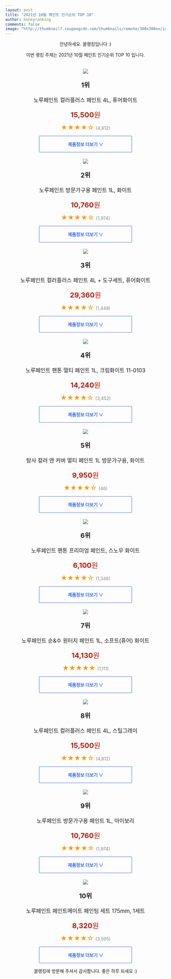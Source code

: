 ```yaml
--- 
layout: post 
title: "2021년 10월 페인트 인기순위 TOP 10" 
author: honeyranking 
comments: false 
image: "http://thumbnail7.coupangcdn.com/thumbnails/remote/300x300ex/image/product/image/vendoritem/2017/08/25/3096292037/e43da649-3581-4c3c-ae03-ef1f068147cf.jpg" 
--- 
```

<p style="text-align: center;">안녕하세요. 꿀랭킹입니다 :)</p> <p style="text-align: center;">이번 랭킹 주제는 2021년 10월 페인트 인기순위 TOP 10 입니다.</p><center><img src="http://thumbnail7.coupangcdn.com/thumbnails/remote/300x300ex/image/product/image/vendoritem/2017/08/25/3096292037/e43da649-3581-4c3c-ae03-ef1f068147cf.jpg" style="margin-top:20px" /></center> <p style="text-align: center; font-size: 20px"><b>1위</b></p> <p style="text-align: center; font-size: 17px">노루페인트 컬러플러스 페인트 4L, 퓨어화이트</p> <p style="text-align: center;"><span style="color: #b61800; font-size: 22px;"><b>15,500</b>원</span></p> <p style="text-align: center;"><span style="color: #ff9600; font-size: 20px;">★★★★☆ </span><span style="color: #878787;">(4,812)</span></p> <center><a href="https://coupa.ng/b9dMva"> <div style="font-size: 14px; display: inline-block; padding: 15px 90px; color: #346aff; border-radius: 2px; border: 1px solid #346aff; cursor: pointer;"><b>제품정보 더보기 &or;</b></div> </a></center><center><img src="http://thumbnail10.coupangcdn.com/thumbnails/remote/300x300ex/image/retail/images/2019/02/18/11/7/542d9d4f-d66d-46d9-a405-5bcf7b2a889c.jpg" style="margin-top:20px" /></center> <p style="text-align: center; font-size: 20px"><b>2위</b></p> <p style="text-align: center; font-size: 17px">노루페인트 방문가구용 페인트 1L, 화이트</p> <p style="text-align: center;"><span style="color: #b61800; font-size: 22px;"><b>10,760</b>원</span></p> <p style="text-align: center;"><span style="color: #ff9600; font-size: 20px;">★★★★☆ </span><span style="color: #878787;">(1,974)</span></p> <center><a href="https://coupa.ng/b9dMvc"> <div style="font-size: 14px; display: inline-block; padding: 15px 90px; color: #346aff; border-radius: 2px; border: 1px solid #346aff; cursor: pointer;"><b>제품정보 더보기 &or;</b></div> </a></center><center><img src="http://thumbnail8.coupangcdn.com/thumbnails/remote/300x300ex/image/product/image/vendoritem/2019/04/09/3096766655/bd1e39eb-177b-4598-b599-6174b1f72bec.jpg" style="margin-top:20px" /></center> <p style="text-align: center; font-size: 20px"><b>3위</b></p> <p style="text-align: center; font-size: 17px">노루페인트 컬러플러스 페인트 4L + 도구세트, 퓨어화이트</p> <p style="text-align: center;"><span style="color: #b61800; font-size: 22px;"><b>29,360</b>원</span></p> <p style="text-align: center;"><span style="color: #ff9600; font-size: 20px;">★★★★☆ </span><span style="color: #878787;">(1,448)</span></p> <center><a href="https://coupa.ng/b9dMvd"> <div style="font-size: 14px; display: inline-block; padding: 15px 90px; color: #346aff; border-radius: 2px; border: 1px solid #346aff; cursor: pointer;"><b>제품정보 더보기 &or;</b></div> </a></center><center><img src="http://thumbnail9.coupangcdn.com/thumbnails/remote/300x300ex/image/retail/images/1722948463302501-5024e24c-dfc0-4ab7-ba3c-571ae520b0e8.jpg" style="margin-top:20px" /></center> <p style="text-align: center; font-size: 20px"><b>4위</b></p> <p style="text-align: center; font-size: 17px">노루페인트 팬톤 멀티 페인트 1L, 크림화이트 11-0103</p> <p style="text-align: center;"><span style="color: #b61800; font-size: 22px;"><b>14,240</b>원</span></p> <p style="text-align: center;"><span style="color: #ff9600; font-size: 20px;">★★★★☆ </span><span style="color: #878787;">(3,452)</span></p> <center><a href="https://coupa.ng/b9dMve"> <div style="font-size: 14px; display: inline-block; padding: 15px 90px; color: #346aff; border-radius: 2px; border: 1px solid #346aff; cursor: pointer;"><b>제품정보 더보기 &or;</b></div> </a></center><center><img src="http://thumbnail10.coupangcdn.com/thumbnails/remote/300x300ex/image/retail/images/166002276594-08179c77-1784-4f42-8480-8106e837e38c.jpg" style="margin-top:20px" /></center> <p style="text-align: center; font-size: 20px"><b>5위</b></p> <p style="text-align: center; font-size: 17px">탐사 컬러 앤 커버 멀티 페인트 1L 방문가구용, 화이트</p> <p style="text-align: center;"><span style="color: #b61800; font-size: 22px;"><b>9,950</b>원</span></p> <p style="text-align: center;"><span style="color: #ff9600; font-size: 20px;">★★★★☆ </span><span style="color: #878787;">(46)</span></p> <center><a href="https://coupa.ng/b9dMvf"> <div style="font-size: 14px; display: inline-block; padding: 15px 90px; color: #346aff; border-radius: 2px; border: 1px solid #346aff; cursor: pointer;"><b>제품정보 더보기 &or;</b></div> </a></center><center><img src="http://thumbnail7.coupangcdn.com/thumbnails/remote/300x300ex/image/product/image/vendoritem/2019/01/30/3199495362/aa56df8d-e92f-4bed-b8b3-66c33f7fba0e.jpg" style="margin-top:20px" /></center> <p style="text-align: center; font-size: 20px"><b>6위</b></p> <p style="text-align: center; font-size: 17px">노루페인트 팬톤 프리미엄 페인트, 스노우 화이트</p> <p style="text-align: center;"><span style="color: #b61800; font-size: 22px;"><b>6,100</b>원</span></p> <p style="text-align: center;"><span style="color: #ff9600; font-size: 20px;">★★★★☆ </span><span style="color: #878787;">(1,346)</span></p> <center><a href="https://coupa.ng/b9dMvh"> <div style="font-size: 14px; display: inline-block; padding: 15px 90px; color: #346aff; border-radius: 2px; border: 1px solid #346aff; cursor: pointer;"><b>제품정보 더보기 &or;</b></div> </a></center><center><img src="http://thumbnail8.coupangcdn.com/thumbnails/remote/300x300ex/image/retail/images/258750499874180-af156462-4171-420b-91c2-8effa4e7b044.png" style="margin-top:20px" /></center> <p style="text-align: center; font-size: 20px"><b>7위</b></p> <p style="text-align: center; font-size: 17px">노루페인트 순&수 원터치 페인트 1L, 소프트(퓨어) 화이트</p> <p style="text-align: center;"><span style="color: #b61800; font-size: 22px;"><b>14,130</b>원</span></p> <p style="text-align: center;"><span style="color: #ff9600; font-size: 20px;">★★★★★ </span><span style="color: #878787;">(1,111)</span></p> <center><a href="https://coupa.ng/b9dMvi"> <div style="font-size: 14px; display: inline-block; padding: 15px 90px; color: #346aff; border-radius: 2px; border: 1px solid #346aff; cursor: pointer;"><b>제품정보 더보기 &or;</b></div> </a></center><center><img src="http://thumbnail8.coupangcdn.com/thumbnails/remote/300x300ex/image/product/image/vendoritem/2017/08/25/3096292131/aa1f9d2f-1a5b-45f3-a9de-d42d44a1b5a1.jpg" style="margin-top:20px" /></center> <p style="text-align: center; font-size: 20px"><b>8위</b></p> <p style="text-align: center; font-size: 17px">노루페인트 컬러플러스 페인트 4L, 스틸그레이</p> <p style="text-align: center;"><span style="color: #b61800; font-size: 22px;"><b>15,500</b>원</span></p> <p style="text-align: center;"><span style="color: #ff9600; font-size: 20px;">★★★★☆ </span><span style="color: #878787;">(4,812)</span></p> <center><a href="https://coupa.ng/b9dMvj"> <div style="font-size: 14px; display: inline-block; padding: 15px 90px; color: #346aff; border-radius: 2px; border: 1px solid #346aff; cursor: pointer;"><b>제품정보 더보기 &or;</b></div> </a></center><center><img src="http://thumbnail7.coupangcdn.com/thumbnails/remote/300x300ex/image/retail/images/2019/02/18/11/8/1ff3a343-64b4-431a-a96e-1eb5f1a44092.jpg" style="margin-top:20px" /></center> <p style="text-align: center; font-size: 20px"><b>9위</b></p> <p style="text-align: center; font-size: 17px">노루페인트 방문가구용 페인트 1L, 아이보리</p> <p style="text-align: center;"><span style="color: #b61800; font-size: 22px;"><b>10,760</b>원</span></p> <p style="text-align: center;"><span style="color: #ff9600; font-size: 20px;">★★★★☆ </span><span style="color: #878787;">(1,974)</span></p> <center><a href="https://coupa.ng/b9dMvk"> <div style="font-size: 14px; display: inline-block; padding: 15px 90px; color: #346aff; border-radius: 2px; border: 1px solid #346aff; cursor: pointer;"><b>제품정보 더보기 &or;</b></div> </a></center><center><img src="http://thumbnail10.coupangcdn.com/thumbnails/remote/300x300ex/image/product/image/vendoritem/2019/02/21/3048039632/364a1106-6bf4-4852-bb03-a401b267c21b.jpg" style="margin-top:20px" /></center> <p style="text-align: center; font-size: 20px"><b>10위</b></p> <p style="text-align: center; font-size: 17px">노루페인트 페인트메이트 페인팅 세트 175mm, 1세트</p> <p style="text-align: center;"><span style="color: #b61800; font-size: 22px;"><b>8,320</b>원</span></p> <p style="text-align: center;"><span style="color: #ff9600; font-size: 20px;">★★★★☆ </span><span style="color: #878787;">(3,595)</span></p> <center><a href="https://coupa.ng/b9dMvl"> <div style="font-size: 14px; display: inline-block; padding: 15px 90px; color: #346aff; border-radius: 2px; border: 1px solid #346aff; cursor: pointer;"><b>제품정보 더보기 &or;</b></div> </a></center> <p style="text-align: center;">꿀랭킹에 방문해 주셔서 감사합니다. 좋은 하루 되세요 :)</p>
